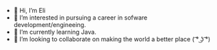 - 👋 Hi, I’m Eli
- 👀 I’m interested in pursuing a career in sofware development/engineeing.
- 🌱 I’m currently learning Java.
- 💞️ I’m looking to collaborate on making the world a better place ( ͡° ͜ʖ ͡°)

<!---
earmstrong2002/earmstrong2002 is a ✨ special ✨ repository because its `README.md` (this file) appears on your GitHub profile.
You can click the Preview link to take a look at your changes.
--->

